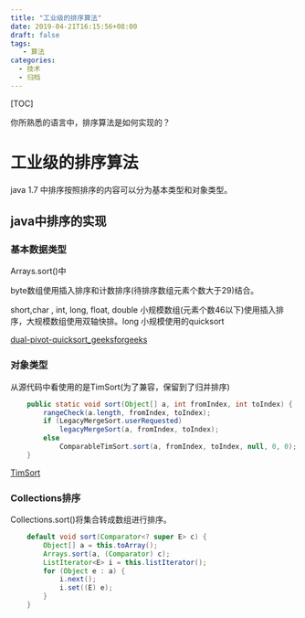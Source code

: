 ```yaml
---
title: "工业级的排序算法"
date: 2019-04-21T16:15:56+08:00
draft: false
tags: 
   - 算法
categories:
  - 技术
  - 归档
---
```


[TOC]

你所熟悉的语言中，排序算法是如何实现的？

<!--more-->

# 工业级的排序算法

java 1.7 中排序按照排序的内容可以分为基本类型和对象类型。

## java中排序的实现

### 基本数据类型


Arrays.sort()中

byte数组使用插入排序和计数排序(待排序数组元素个数大于29)结合。

short,char , int, long, float, double 小规模数组(元素个数46以下)使用插入排序，大规模数组使用双轴快排。long 小规模使用的quicksort

[dual-pivot-quicksort_geeksforgeeks](https://www.geeksforgeeks.org/dual-pivot-quicksort/)

### 对象类型


从源代码中看使用的是TimSort(为了兼容，保留到了归并排序)

```java
    public static void sort(Object[] a, int fromIndex, int toIndex) {
        rangeCheck(a.length, fromIndex, toIndex);
        if (LegacyMergeSort.userRequested)
            legacyMergeSort(a, fromIndex, toIndex);
        else
            ComparableTimSort.sort(a, fromIndex, toIndex, null, 0, 0);
    }
```

[TimSort](https://en.wikipedia.org/wiki/Timsort)

### Collections排序

Collections.sort()将集合转成数组进行排序。

```java
    default void sort(Comparator<? super E> c) {
        Object[] a = this.toArray();
        Arrays.sort(a, (Comparator) c);
        ListIterator<E> i = this.listIterator();
        for (Object e : a) {
            i.next();
            i.set((E) e);
        }
    }
```